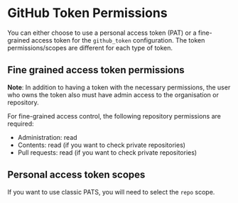 # GitHub Token Permissions

You can either choose to use a personal access token (PAT) or a fine-grained access token for the 
`github_token` configuration. The token permissions/scopes are different for each type of token.


## Fine grained access token permissions

**Note**: In addition to having a token with the necessary permissions, the user who owns the
token also must have admin access to the organisation or repository.

For fine-grained access control, the following repository permissions are required:

- Administration: read
- Contents: read (if you want to check private repositories)
- Pull requests: read (if you want to check private repositories)

## Personal access token scopes

If you want to use classic PATS, you will need to select the `repo` scope.